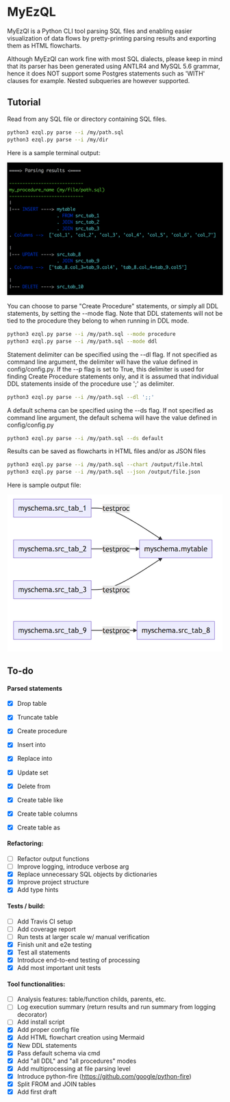 # MyEzQL

MyEzQl is a Python CLI tool parsing SQL files and enabling easier visualization of data flows 
by pretty-printing parsing results and exporting them as HTML flowcharts.

Although MyEzQl can work fine with most SQL dialects, please keep in mind that its parser 
has been generated using ANTLR4 and MySQL 5.6 grammar, hence it does NOT support some 
Postgres statements such as 'WITH' clauses for example. 
Nested subqueries are however supported.

## Tutorial

Read from any SQL file or directory containing SQL files.

```bash
python3 ezql.py parse --i /my/path.sql
python3 ezql.py parse --i /my/dir
```

Here is a sample terminal output:

![MyEzQL screenshot](img/cmd.png?raw=true "MyEzQL CLI creenshot")

You can choose to parse "Create Procedure" statements, or simply all DDL statements,
by setting the --mode flag. Note that DDL statements will not be tied to the procedure
they belong to when running in DDL mode.
```bash
python3 ezql.py parse --i /my/path.sql --mode procedure
python3 ezql.py parse --i /my/path.sql --mode ddl
```

Statement delimiter can be specified using the --dl flag.
If not specified as command line argument, the delimiter will have the value defined in config/config.py.
If the --p flag is set to True, this delimiter is used for finding Create Procedure statements only, and it is assumed that individual DDL statements inside of the procedure use ';' as delimiter.
```bash
python3 ezql.py parse --i /my/path.sql --dl ';;'
```

A default schema can be specified using the --ds flag.
If not specified as command line argument, the default schema will have the value defined in config/config.py
```bash
python3 ezql.py parse --i /my/path.sql --ds default
```

Results can be saved as flowcharts in HTML files and/or as JSON files
```bash
python3 ezql.py parse --i /my/path.sql --chart /output/file.html
python3 ezql.py parse --i /my/path.sql --json /output/file.json
```
Here is sample output file:

![MyEzQL screenshot](img/flowchart.png?raw=true "MyEzQL flowchart screenshot")

## To-do

#### Parsed statements
- [x] Drop table
- [x] Truncate table
- [x] Create procedure
- [x] Insert into
- [x] Replace into
- [x] Update set
- [x] Delete from
- [x] Create table like
- [x] Create table columns
- [x] Create table as


#### Refactoring:
- [ ] Refactor output functions
- [ ] Improve logging, introduce verbose arg
- [x] Replace unnecessary SQL objects by dictionaries
- [x] Improve project structure
- [x] Add type hints

#### Tests / build:
- [ ] Add Travis CI setup
- [ ] Add coverage report
- [ ] Run tests at larger scale w/ manual verification
- [x] Finish unit and e2e testing
- [x] Test all statements
- [x] Introduce end-to-end testing of processing
- [x] Add most important unit tests

#### Tool functionalities:
- [ ] Analysis features: table/function childs, parents, etc.
- [ ] Log execution summary (return results and run summary from logging decorator)
- [ ] Add install script
- [x] Add proper config file
- [x] Add HTML flowchart creation using Mermaid
- [x] New DDL statements
- [x] Pass default schema via cmd
- [x] Add "all DDL" and "all procedures" modes
- [x] Add multiprocessing at file parsing level
- [x] Introduce python-fire (https://github.com/google/python-fire)
- [x] Split FROM and JOIN tables
- [x] Add first draft
